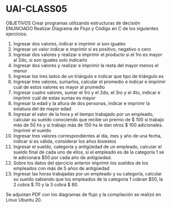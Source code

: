 # UAI-CLASS05
OBJETIVOS
Crear programas utilizando estructuras de decisión
ENUNCIADO
Realizar Diagrama de Flujo y Código en C de los siguientes ejercicios.
1. Ingresar dos valores, indicar e imprimir si son iguales
2. Ingresar un valor indicar e imprimir si es positivo, negativo o cero
3. Ingresar dos valores y realizar e imprimir el producto si el 1ro es mayor al 2do, si son
iguales solo indicarlo
4. Ingresar dos valores y realizar e imprimir la resta del mayor menos el menor
5. Ingresar los tres lados de un triángulo e indicar que tipo de triángulo es
6. Ingresar tres valores, sumarlos, calcular el promedio e indicar e imprimir cuál de estos
valores es mayor al promedio
7. Ingresar cuatro valores, sumar el 1ro y el 2do, el 3ro y el 4to, indicar e imprimir cuál de
estas sumas es mayor
8. Ingresar la edad y la altura de dos personas, indicar e imprimir la estatura del de mayor
edad
9. Ingresar el valor de la hora y el tiempo trabajado por un empleado, calcular su sueldo
conociendo que recibe un premio de $ 100 si trabajo más de 50 hs y si trabajo más de 150
hs le dan otros $ 100 adicionales. Imprimir el sueldo
10. Ingresar tres valores correspondientes al día, mes y año de una fecha, indicar si es válida,
considerar los años bisiestos
11. Ingresar el sueldo, categoría y antigüedad de un empleado, calcular el sueldo final de cada
uno de ellos, si el empleado es de la categoría 1 se le adicionara $50 por cada año de
antigüedad.
12. Sobre los datos del ejercicio anterior imprimir los sueldos de los empleados con más de 5
años de antigüedad
13. Ingresar las horas trabajadas por un empleado y su categoría, calcular su sueldo sabiendo
que los empleados de la categoría 1 cobran $50, la 2 cobra $ 70 y la 3 cobra $ 80.

Se adjuntan PDF con los diagramas de flujo y la compilación se realizó en Linux Ubuntu 20.
